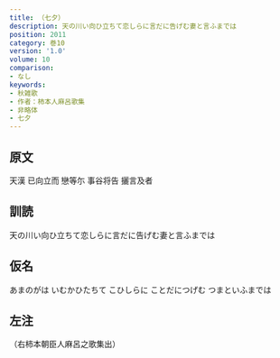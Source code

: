 ```yaml
---
title: （七夕）
description: 天の川い向ひ立ちて恋しらに言だに告げむ妻と言ふまでは
position: 2011
category: 巻10
version: '1.0'
volume: 10
comparison:
- なし
keywords:
- 秋雑歌
- 作者：柿本人麻呂歌集
- 非略体
- 七夕
---
```


## 原文

天漢 已向立而 戀等尓 事谷将告 攦言及者

## 訓読

天の川い向ひ立ちて恋しらに言だに告げむ妻と言ふまでは

## 仮名

あまのがは いむかひたちて こひしらに ことだにつげむ つまといふまでは

## 左注

（右柿本朝臣人麻呂之歌集出）
